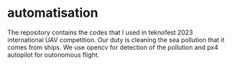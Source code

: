 # automatisation
The repository contains the codes that I used in teknofest 2023 international UAV competition. Our duty is cleaning the sea pollution that it comes from ships. We use opencv for detection of the pollution and px4 autopilot for outonomous flight.
